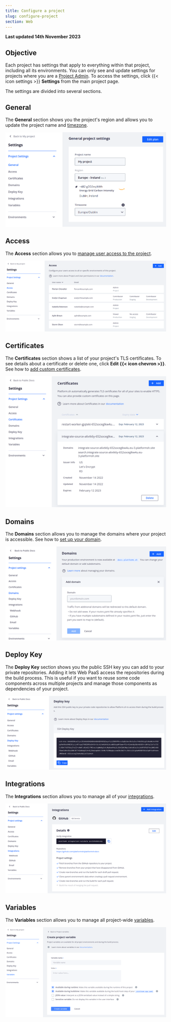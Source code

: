 ```yaml
---
title: Configure a project
slug: configure-project
section: Web
---
```


**Last updated 14th November 2023**



## Objective  

Each project has settings that apply to everything within that project, including all its environments.
You can only see and update settings for projects where you are a [Project Admin](../administration-users).
To access the settings, click {{< icon settings >}} **Settings** from the main project page.

The settings are divided into several sections.

## General

The **General** section shows you the project's region and allows you to update the project name and [timezone](../../projects/projects-change-project-timezone).


![configure project](images/settings-general.png "0.5")


## Access


The **Access** section allows you to [manage user access to the project](../administration-users).

![Project configure icon](images/settings-project-access.png "0.7")


## Certificates

The **Certificates** section shows a list of your project's TLS certificates.
To see details about a certificate or delete one, click **Edit {{< icon chevron >}}**.
See how to [add custom certificates](../../domains/domains-steps/tls).

![A list of certificates in a project](images/settings-certificates.png "0.7")

## Domains

The **Domains** section allows you to manage the domains where your project is accessible.
See how to [set up your domain](../../domains/domains-steps).

![project domain](images/settings-domains.png "0.7")

## Deploy Key

The **Deploy Key** section shows you the public SSH key you can add to your private repositories.
Adding it lets Web PaaS access the repositories during the build process.
This is useful if you want to reuse some code components across multiple projects and manage those components as dependencies of your project.

![Project deploy key](images/settings-deploy-key.png "0.7")

## Integrations

The **Integrations** section allows you to manage all of your [integrations](../../integrations).

![Integrations](images/settings-integrations.png "0.7")

## Variables

The **Variables** section allows you to manage all project-wide [variables](../../development/development-variables).

![Project variables](images/settings-variables-project.png "0.7")
